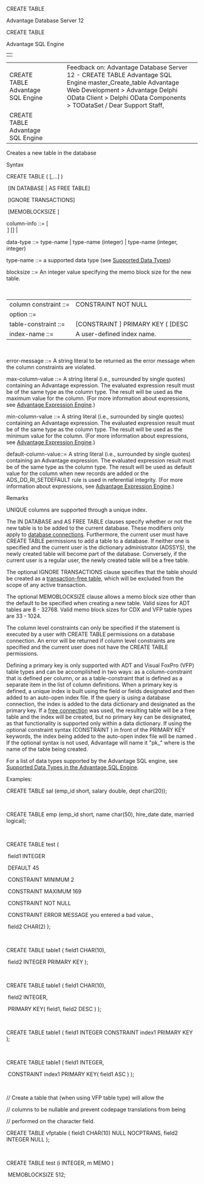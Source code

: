 CREATE TABLE




Advantage Database Server 12  

CREATE TABLE

Advantage SQL Engine

|  |
| --- |
|  |

|  |  |  |  |  |
| --- | --- | --- | --- | --- |
| CREATE TABLE  Advantage SQL Engine |  |  | Feedback on: Advantage Database Server 12 - CREATE TABLE Advantage SQL Engine master\_Create\_table Advantage Web Development > Advantage Delphi OData Client > Delphi OData Components > TODataSet / Dear Support Staff, |  |
| CREATE TABLE  Advantage SQL Engine |  |  |  |  |

Creates a new table in the database

Syntax

CREATE TABLE <table-name> ( <column-info> [,<column-info>...] )

 [IN DATABASE | AS FREE TABLE]

 [IGNORE TRANSACTIONS]

 [MEMOBLOCKSIZE <blocksize>]

column-info ::= <column-identifier> <data-type> [<option>] [<column-constraint>] |

<table-constraint>

data-type ::= type-name | type-name (integer) | type-name (integer, integer)

type-name ::= a supported data type (see [Supported Data Types](master_supported_data_types_in_the_advantage_sql_engine.htm))

blocksize ::= An integer value specifying the memo block size for the new table.

 

|  |  |
| --- | --- |
| column constraint ::= | CONSTRAINT NOT NULL |  CONSTRAINT MINIMUM <max-column-value> |  CONSTRAINT MAXIMUM <min-column-value> |  CONSTRAINT ERROR MESSAGE <error-message> |  DEFAULT <default-column-value> |  [CONSTRAINT <index-name>] PRIMARY KEY |
| option ::= | <vfp-option> | <adt-option>    <vfp-option> ::= NULL | NOT NULL | NOCPTRANS  These options apply to Visual FoxPro tables (ADS\_VFP) and can be used with [free tables](javascript:hhpopuplink.TextPopup(popid_1535016085X,FontFace,-1,-1,-1,-1)) and [data dictionary tables](javascript:hhpopuplink.TextPopup(popid_484727561X,FontFace,-1,-1,-1,-1)). The NULL (and NOT NULL) option indicate whether the column will be able to physically hold a NULL value. This is different from a NOT NULL constraint. If a Visual FoxPro column is created without the NULL option, then an error will be generated if an attempt is made to store a NULL in that column. The NOCPTRANS option applies to Visual FoxPro character and memo field types. If this option is provided, the data will not be translated across codepages (ANSI/OEM conversions).  <adt-option> ::= COMPRESSED  This option applies to ADT tables (ADS\_ADT) and can be used with [free tables](javascript:hhpopuplink.TextPopup(popid_1535016085X,FontFace,-1,-1,-1,-1)) and [data dictionary tables](javascript:hhpopuplink.TextPopup(popid_484727561X,FontFace,-1,-1,-1,-1)). The option is only valid with data type MEMO, NMEMO and BLOB. When this option is specified, the data for the field will be stored on disk in compressed format. |
| table-constraint ::= | [CONSTRAINT <index-name>] PRIMARY KEY  ( <column-identifier> [DESC|ASC] [,<column-identifier> [DESC|ASC]] ) |
| index-name ::= | A user-defined index name. |

 

error-message ::= A string literal to be returned as the error message when the column constraints are violated.

max-column-value ::= A string literal (i.e., surrounded by single quotes) containing an Advantage expression. The evaluated expression result must be of the same type as the column type. The result will be used as the maximum value for the column. (For more information about expressions, see [Advantage Expression Engine](master_advantage_expression_engine.htm).)

min-column-value ::= A string literal (i.e., surrounded by single quotes) containing an Advantage expression. The evaluated expression result must be of the same type as the column type. The result will be used as the minimum value for the column. (For more information about expressions, see [Advantage Expression Engine](master_advantage_expression_engine.htm).)

default-column-value::= A string literal (i.e., surrounded by single quotes) containing an Advantage expression. The evaluated expression result must be of the same type as the column type. The result will be used as default value for the column when new records are added or the ADS\_DD\_RI\_SETDEFAULT rule is used in referential integrity. (For more information about expressions, see [Advantage Expression Engine](master_advantage_expression_engine.htm).)

Remarks

UNIQUE columns are supported through a unique index.

The IN DATABASE and AS FREE TABLE clauses specify whether or not the new table is to be added to the current database. These modifiers only apply to [database connections](javascript:hhpopuplink.TextPopup(popid_773697001,FontFace,-1,-1,-1,-1)). Furthermore, the current user must have CREATE TABLE permissions to add a table to a database. If neither one is specified and the current user is the dictionary administrator (ADSSYS), the newly created table will become part of the database. Conversely, if the current user is a regular user, the newly created table will be a free table.

The optional IGNORE TRANSACTIONS clause specifies that the table should be created as a [transaction-free table](master_transaction_free_tables.htm), which will be excluded from the scope of any active transaction.

The optional MEMOBLOCKSIZE clause allows a memo block size other than the default to be specified when creating a new table. Valid sizes for ADT tables are 8 - 32768. Valid memo block sizes for CDX and VFP table types are 33 - 1024.

The column level constraints can only be specified if the statement is executed by a user with CREATE TABLE permissions on a database connection. An error will be returned if column level constraints are specified and the current user does not have the CREATE TABLE permissions.

Defining a primary key is only supported with ADT and Visual FoxPro (VFP) table types and can be accomplished in two ways: as a column-constraint that is defined per column, or as a table-constraint that is defined as a separate item in the list of column definitions. When a primary key is defined, a unique index is built using the field or fields designated and then added to an auto-open index file. If the query is using a database connection, the index is added to the data dictionary and designated as the primary key. If a [free connection](javascript:hhpopuplink.TextPopup(popid_1658562324,FontFace,-1,-1,-1,-1)) was used, the resulting table will be a free table and the index will be created, but no primary key can be designated, as that functionality is supported only within a data dictionary. If using the optional constraint syntax (CONSTRAINT <index-name>) in front of the PRIMARY KEY keywords, the index being added to the auto-open index file will be named <index-name>. If the optional syntax is not used, Advantage will name it "pk\_<table-name>" where <table-name> is the name of the table being created.

For a list of data types supported by the Advantage SQL engine, see [Supported Data Types in the Advantage SQL Engine](master_supported_data_types_in_the_advantage_sql_engine.htm).

Examples:

CREATE TABLE sal (emp\_id short, salary double, dept char(20));

 

CREATE TABLE emp (emp\_id short, name char(50), hire\_date date, married logical);

 

CREATE TABLE test (

 field1 INTEGER

 DEFAULT 45

 CONSTRAINT MINIMUM 2

 CONSTRAINT MAXIMUM 169

 CONSTRAINT NOT NULL

 CONSTRAINT ERROR MESSAGE you entered a bad value.,

 field2 CHAR(2) );

 

CREATE TABLE table1 ( field1 CHAR(10),

 field2 INTEGER PRIMARY KEY );

 

CREATE TABLE table1 ( field1 CHAR(10),

 field2 INTEGER,

 PRIMARY KEY( field1, field2 DESC ) );

 

CREATE TABLE table1 ( field1 INTEGER CONSTRAINT index1 PRIMARY KEY );

 

CREATE TABLE table1 ( field1 INTEGER,

 CONSTRAINT index1 PRIMARY KEY( field1 ASC ) );

 

// Create a table that (when using VFP table type) will allow the

// columns to be nullable and prevent codepage translations from being

// performed on the character field.

CREATE TABLE vfptable ( field1 CHAR(10) NULL NOCPTRANS, field2 INTEGER NULL );

 

CREATE TABLE test (i INTEGER, m MEMO )

 MEMOBLOCKSIZE 512;